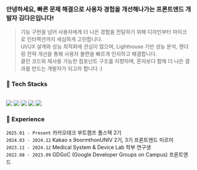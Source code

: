 

<div align="start">
<h3>안녕하세요, 빠른 문제 해결으로 사용자 경험을 개선해나가는 프론트엔드 개발자 김다은입니다! </h3>

> 기능 구현을 넘어 사용자에게 더 나은 경험을 전달하기 위해 디자인부터 마이크로 인터랙션까지 세심하게 고민합니다.  
UI/UX 설계와 성능 최적화에 관심이 많으며, Lighthouse 기반 성능 분석, 렌더링 전략 개선을 통해 사용자 불편을 빠르게 인지하고 해결합니다.<br>
클린 코드와 재사용 가능한 컴포넌트 구조를 지향하며, 혼자보다 함께 더 나은 결과를 만드는 개발자가 되고자 합니다 :)


<h3>💬 Tech Stacks </h3>
<br>

<img src="https://img.shields.io/badge/React-20232A?style=for-the-badge&logo=react&logoColor=61DAFB"> 
<img src="https://img.shields.io/badge/Next.js-20232A?style=for-the-badge&logo=Next.js&logoColor=white"> 
<img src="https://img.shields.io/badge/TypeScript-007ACC?style=for-the-badge&logo=typescript&logoColor=white">
<img src="https://img.shields.io/badge/JavaScript-F7DF1E?style=for-the-badge&logo=JavaScript&logoColor=white">
<img src="https://img.shields.io/badge/Python-3776AB?style=for-the-badge&logo=python&logoColor=white"> 

<br>
<h3>💬 Experience </h3>

`2025.01 - Present` 카카오테크 부트캠프 풀스택 2기<br>
`2024.03 - 2024.12` Kakao x 9oormthonUNIV 2기, 3기 프론트엔드 미르미<br>
`2023.11 - 2024.12` Medical System & Device Lab 학부 연구생<br>
`2022.08 - 2023.09` GDGoC (Google Developer Groups on Campus) 프론트엔드<br>

<br>
